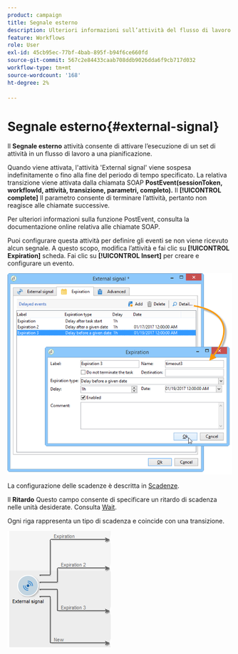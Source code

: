 ```yaml
---
product: campaign
title: Segnale esterno
description: Ulteriori informazioni sull’attività del flusso di lavoro External signal
feature: Workflows
role: User
exl-id: 45cb95ec-77bf-4bab-895f-b94f6ce660fd
source-git-commit: 567c2e84433caab708ddb9026dda6f9cb717d032
workflow-type: tm+mt
source-wordcount: '168'
ht-degree: 2%

---
```


# Segnale esterno{#external-signal}



Il **Segnale esterno** attività consente di attivare l’esecuzione di un set di attività in un flusso di lavoro a una pianificazione.

Quando viene attivata, l&#39;attività &#39;External signal&#39; viene sospesa indefinitamente o fino alla fine del periodo di tempo specificato. La relativa transizione viene attivata dalla chiamata SOAP **PostEvent(sessionToken, workflowId, attività, transizione, parametri, completo).** Il **[!UICONTROL complete]** Il parametro consente di terminare l’attività, pertanto non reagisce alle chiamate successive.

Per ulteriori informazioni sulla funzione PostEvent, consulta la documentazione online relativa alle chiamate SOAP.

Puoi configurare questa attività per definire gli eventi se non viene ricevuto alcun segnale. A questo scopo, modifica l’attività e fai clic su **[!UICONTROL Expiration]** scheda. Fai clic su **[!UICONTROL Insert]** per creare e configurare un evento.

![](assets/edit_signal.png)

La configurazione delle scadenze è descritta in [Scadenze](define-approvals.md).

Il **Ritardo** Questo campo consente di specificare un ritardo di scadenza nelle unità desiderate. Consulta [Wait](wait.md).

Ogni riga rappresenta un tipo di scadenza e coincide con una transizione.

![](assets/external_sign_diag.png)
